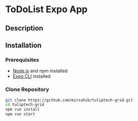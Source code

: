 # ToDoList Expo App

## Description

## Installation

### Prerequisites

-   [Node.js](https://nodejs.org/) and npm installed
-   [Expo CLI](https://docs.expo.dev/get-started/installation/) installed

### Clone Repository

```bash
git clone https://github.com/mirsahib/tuliptech-grid.git
cd tuliptech-grid
npm run install
npm run start
```
